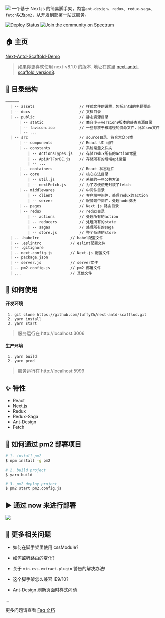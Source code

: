 ![](https://user-gold-cdn.xitu.io/2019/1/26/16889da2c2c4c0ac?imageView2/1/w/1304/h/734/q/85/interlace/1)
一个基于 Next.js 的简易脚手架，内含`ant-design`、`redux`、`redux-saga`、`fetch`以及`pm2`，从开发到部署一站式服务。

[![Deploy Status](https://circleci.com/gh/zeit/now-desktop.svg?style=shield)](https://next-antd-scaffold.luffyzh.now.sh/)
[![Join the community on Spectrum](https://withspectrum.github.io/badge/badge.svg)](https://spectrum.chat/zeit)

## 🏠 主页

[Next-Antd-Scaffold-Demo](https://next-antd-scaffold.luffyzh.now.sh/)

> 如果你更喜欢使用 next-v8.1.0 的版本. 地址在这里 [next-antd-scaffold_version8](https://github.com/luffyZh/next-antd-scaffold/tree/v1.0).

## 📁 目录结构

```
——————
  | -- assets                    // 样式文件的设置，包括antd的主题覆盖
  | -- docs                      // 文档目录
  | -- public                    // 静态资源目录
      | -- static                // 兼容小于version9版本的静态资源目录
      | -- favicon.ico           // 一些存放于根路径的资源文件，比如seo文件
      | -- ...
  | -- src                       // source目录，符合大众习惯
      | -- components            // React UI 组件
      | -- constants             // 系统常量文件夹
          | -- ActionsTypes.js   // 存储redux所有的action常量
          | -- ApiUrlForBE.js    // 存储所有的后端api常量
          | -- ...
      | -- containers            // React 状态组件
      | -- core                  // 核心方法目录
          | -- util.js           // 系统的一些公共方法
          | -- nextFetch.js      // 为了方便使用封装了fetch
      | -- middlewares           // 中间件目录
          | -- client            // 客户端中间件，处理redux的action
          | -- server            // 服务端中间件，处理node模块
      | -- pages                 // Next.js 路由目录
      | -- redux                 // redux目录
          | -- actions           // 处理所有的action
          | -- reducers          // 处理所有的state
          | -- sagas             // 处理所有的saga
          | -- store.js          // 整个系统的store
  | -- .babelrc              // babel配置文件
  | -- .eslintrc             // eslint配置文件
  | -- .gitignore
  | -- next.config.js        // Next.js 配置文件
  | -- package.json
  | -- server.js             // server文件
  | -- pm2.config.js         // pm2 部署文件
  | ...                      // 其他文件
```

## 🔨 如何使用

#### 开发环境

```
 1. git clone https://github.com/luffyZh/next-antd-scafflod.git
 2. yarn install
 3. yarn start
```

> 服务运行在 http://localhost:3006

#### 生产环境

```
 1. yarn build
 2. yarn prod
```

> 服务运行在 http://localhost:5999

## ✨ 特性

- React
- Next.js
- Redux
- Redux-Saga
- Ant-Design
- Fetch

## 🙊 如何通过 pm2 部署项目

```bash
# 1. install pm2
$ npm install -g pm2

# 2. build project
$ yarn build

# 3. pm2 deploy project
$ pm2 start pm2.config.js
```

## ▶️ 通过 now 来进行部署

<a target='__blank' href='https://zeit.co/now'><img src='https://avatars3.githubusercontent.com/in/8329?s=60&u=35934eb25f938206da3c68530ac900e2717abbc3&v=4' /></a>

## 🤔️ 更多相关问题

- 如何在脚手架里使用 cssModule?

- 如何监听路由的变化?

- 关于 `min-css-extract-plugin` 警告的解决办法!

- 这个脚手架怎么兼容 IE9/10?

- Ant-Design 刷新页面时样式闪动

...

更多问题请查看 [Faq 文档](./docs/FAQ.md)
